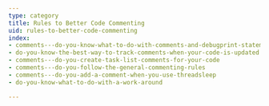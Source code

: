 ```yaml
---
type: category
title: Rules to Better Code Commenting
uid: rules-to-better-code-commenting
index:
- comments---do-you-know-what-to-do-with-comments-and-debugprint-statements
- do-you-know-the-best-way-to-track-comments-when-your-code-is-updated
- comments---do-you-create-task-list-comments-for-your-code
- comments---do-you-follow-the-general-commenting-rules
- comments---do-you-add-a-comment-when-you-use-threadsleep
- do-you-know-what-to-do-with-a-work-around

---
```





